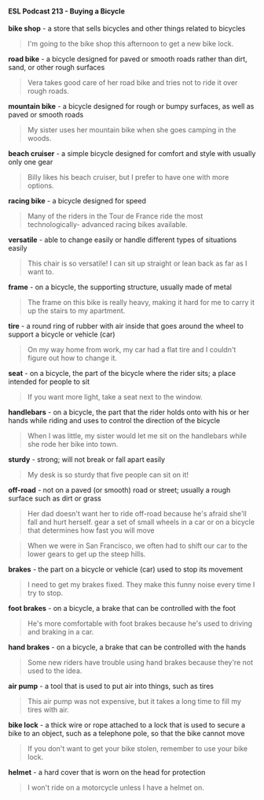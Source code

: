 #### ESL Podcast 213 - Buying a Bicycle

**bike shop** - a store that sells bicycles and other things related to bicycles

> I'm going to the bike shop this afternoon to get a new bike lock.

**road bike** - a bicycle designed for paved or smooth roads rather than dirt, sand,
or other rough surfaces

> Vera takes good care of her road bike and tries not to ride it over rough roads.

**mountain bike** - a bicycle designed for rough or bumpy surfaces, as well as
paved or smooth roads

> My sister uses her mountain bike when she goes camping in the woods.

**beach cruiser** - a simple bicycle designed for comfort and style with usually only
one gear

> Billy likes his beach cruiser, but I prefer to have one with more options.

**racing bike** - a bicycle designed for speed

> Many of the riders in the Tour de France ride the most technologically-
advanced racing bikes available.

**versatile** - able to change easily or handle different types of situations easily

> This chair is so versatile! I can sit up straight or lean back as far as I want to.

**frame** - on a bicycle, the supporting structure, usually made of metal

> The frame on this bike is really heavy, making it hard for me to carry it up the
stairs to my apartment.

**tire** - a round ring of rubber with air inside that goes around the wheel to support
a bicycle or vehicle (car)

> On my way home from work, my car had a flat tire and I couldn't figure out how
to change it.

**seat** - on a bicycle, the part of the bicycle where the rider sits; a place intended
for people to sit

> If you want more light, take a seat next to the window.

**handlebars** - on a bicycle, the part that the rider holds onto with his or her hands
while riding and uses to control the direction of the bicycle

> When I was little, my sister would let me sit on the handlebars while she rode
her bike into town.

**sturdy** - strong; will not break or fall apart easily

> My desk is so sturdy that five people can sit on it!

**off-road** - not on a paved (or smooth) road or street; usually a rough surface
such as dirt or grass

> Her dad doesn't want her to ride off-road because he's afraid she'll fall and hurt
herself.
gear ­a set of small wheels in a car or on a bicycle that determines how fast you
will move

> When we were in San Francisco, we often had to shift our car to the lower
gears to get up the steep hills.

**brakes** - the part on a bicycle or vehicle (car) used to stop its movement

> I need to get my brakes fixed. They make this funny noise every time I try to
stop.

**foot brakes** - on a bicycle, a brake that can be controlled with the foot

> He's more comfortable with foot brakes because he's used to driving and
braking in a car.

**hand brakes** - on a bicycle, a brake that can be controlled with the hands

> Some new riders have trouble using hand brakes because they're not used to
the idea.

**air pump** - a tool that is used to put air into things, such as tires

> This air pump was not expensive, but it takes a long time to fill my tires with air.

**bike lock** - a thick wire or rope attached to a lock that is used to secure a bike to
an object, such as a telephone pole, so that the bike cannot move

> If you don't want to get your bike stolen, remember to use your bike lock.

**helmet** - a hard cover that is worn on the head for protection

> I won't ride on a motorcycle unless I have a helmet on.

